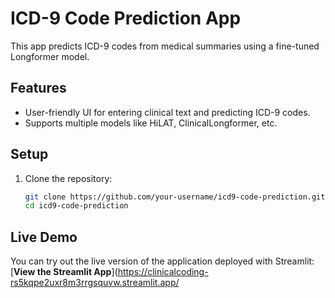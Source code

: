 # ICD-9 Code Prediction App

This app predicts ICD-9 codes from medical summaries using a fine-tuned Longformer model.

## Features
- User-friendly UI for entering clinical text and predicting ICD-9 codes.
- Supports multiple models like HiLAT, ClinicalLongformer, etc.

## Setup

1. Clone the repository:
   ```bash
   git clone https://github.com/your-username/icd9-code-prediction.git
   cd icd9-code-prediction

## Live Demo

You can try out the live version of the application deployed with Streamlit:  
[**View the Streamlit App**](https://clinicalcoding-rs5kqpe2uxr8m3rrgsquvw.streamlit.app/
